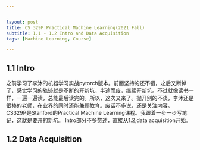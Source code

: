 ```yaml
---


layout: post
title: CS 329P:Practical Machine Learning(2021 Fall)
subtitle: 1.1 - 1.2 Intro and Data Acquisition
tags: [Machine Learning, Course]

---
```


<head>
    <script src="https://cdn.mathjax.org/mathjax/latest/MathJax.js?config=TeX-AMS-MML_HTMLorMML" type="text/javascript"></script>
    <script type="text/x-mathjax-config">
        MathJax.Hub.Config({
            tex2jax: {
            skipTags: ['script', 'noscript', 'style', 'textarea', 'pre'],
            inlineMath: [['$','$']]
            }
        });
    </script>
</head>



## 1.1 Intro

之前学习了李沐的机器学习实战pytorch版本。前面坚持的还不错，之后又断掉了，感觉学习的轨迹就是不断的开新坑，半途而废，继续开新坑。不过就像读书一样，一遍一遍读，总能最后读完的。所以，这次又来了。抛开别的不谈，李沐还是很棒的老师，在业界的同时还能兼顾教育。废话不多说，还是关注内容。
CS329P是Stanford的Practical Machine Learning课程。我跟着一步一步写笔记，这就是要开的新坑。
Intro部分不多赘述，直接从1.2,data acquisition开始。

## 1.2 Data Acquisition


